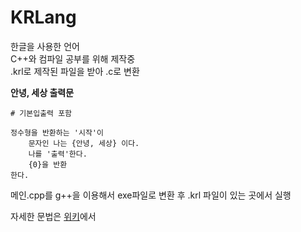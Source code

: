 # KRLang

한글을 사용한 언어 <br>
C++와 컴파일 공부를 위해 제작중 <br>
.krl로 제작된 파일을 받아 .c로 변환

**안녕, 세상 출력문**
```
# 기본입출력 포함

정수형을 반환하는 '시작'이
    문자인 나는 {안녕, 세상} 이다.
    나를 '출력'한다.
    {0}을 반환
한다.
```

메인.cpp를 g++을 이용해서 exe파일로 변환 후 .krl 파일이 있는 곳에서 실행 

자세한 문법은 [위키](https://github.com/kkwonwon/KRLang/wiki)에서